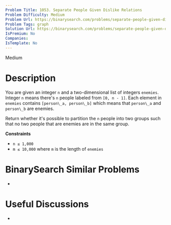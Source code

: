 ```yaml
---
Problem Title: 1053. Separate People Given Dislike Relations
Problem Difficulty: Medium
Problem Url: https://binarysearch.com/problems/separate-people-given-dislike-relations/
Problem Tags: graph
Solution Url: https://binarysearch.com/problems/separate-people-given-dislike-relations/solutions/
IsPremium: No
Companies: 
IsTemplate: No
---
```


<span style="color: ;">Medium</span>

# Description

You are given an integer `n` and a two-dimensional list of integers `enemies`. Integer `n` means there's `n` people labeled from `[0, n - 1]`. Each element in `enemies` contains `[person\_a, person\_b]` which means that `person\_a` and `person\_b` are enemies.

Return whether it's possible to partition the `n` people into two groups such that no two people that are enemies are in the same group.

**Constraints**
- `n ≤ 1,000`
- `m ≤ 10,000` where `m` is the length of `enemies`

# BinarySearch Similar Problems

- []()

# Useful Discussions

- []()
